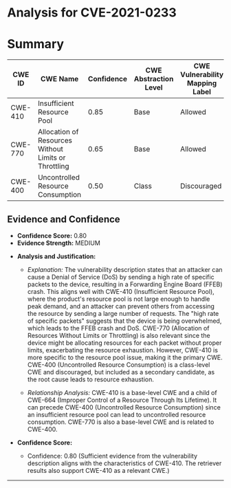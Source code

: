 # Analysis for CVE-2021-0233

# Summary
| CWE ID | CWE Name | Confidence | CWE Abstraction Level | CWE Vulnerability Mapping Label | CWE-Vulnerability Mapping Notes |
|---|---|---|---|---|---|
| CWE-410 | Insufficient Resource Pool | 0.85 | Base | Allowed | Primary CWE |
| CWE-770 | Allocation of Resources Without Limits or Throttling | 0.65 | Base | Allowed | Secondary Candidate |
| CWE-400 | Uncontrolled Resource Consumption | 0.50 | Class | Discouraged | Secondary Candidate |

## Evidence and Confidence

*   **Confidence Score:** 0.80
*   **Evidence Strength:** MEDIUM

- **Analysis and Justification:**  
  - *Explanation:* The vulnerability description states that an attacker can cause a Denial of Service (DoS) by sending a high rate of specific packets to the device, resulting in a Forwarding Engine Board (FFEB) crash. This aligns well with CWE-410 (Insufficient Resource Pool), where the product's resource pool is not large enough to handle peak demand, and an attacker can prevent others from accessing the resource by sending a large number of requests. The "high rate of specific packets" suggests that the device is being overwhelmed, which leads to the FFEB crash and DoS. CWE-770 (Allocation of Resources Without Limits or Throttling) is also relevant since the device might be allocating resources for each packet without proper limits, exacerbating the resource exhaustion. However, CWE-410 is more specific to the resource pool issue, making it the primary CWE. CWE-400 (Uncontrolled Resource Consumption) is a class-level CWE and discouraged, but included as a secondary candidate, as the root cause leads to resource exhaustion.

  - *Relationship Analysis:* CWE-410 is a base-level CWE and a child of CWE-664 (Improper Control of a Resource Through Its Lifetime). It can precede CWE-400 (Uncontrolled Resource Consumption) since an insufficient resource pool can lead to uncontrolled resource consumption. CWE-770 is also a base-level CWE and is related to CWE-400.

- **Confidence Score:**  
  - Confidence: 0.80 (Sufficient evidence from the vulnerability description aligns with the characteristics of CWE-410. The retriever results also support CWE-410 as a relevant CWE.)

---